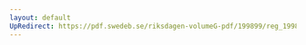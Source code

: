```yaml
---
layout: default
UpRedirect: https://pdf.swedeb.se/riksdagen-volumeG-pdf/199899/reg_199899/reg_199899_0121.pdf
---
```


